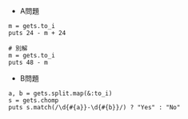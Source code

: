 - A問題
```
m = gets.to_i
puts 24 - m + 24

# 別解
m = gets.to_i
puts 48 - m
```

- B問題
```
a, b = gets.split.map(&:to_i)
s = gets.chomp
puts s.match(/\d{#{a}}-\d{#{b}}/) ? "Yes" : "No"
```
